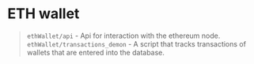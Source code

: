 # ETH wallet

> `ethWallet/api` - Api for interaction with the ethereum node. \
> `ethWallet/transactions_demon` - A script that tracks transactions of wallets that are entered into the database.